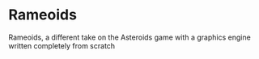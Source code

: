 # Rameoids
Rameoids, a different take on the Asteroids game with a graphics engine written completely from scratch
